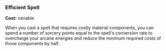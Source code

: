 ### Efficient Spell
**Cost:** variable

When you cast a spell that requires costly material components, you can spend a number of sorcery points equal to the spell's conversion rate to overcharge your arcane energies and reduce the minimum required costs of those components by half.
